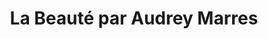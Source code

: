---
title: "La Beauté par Audrey Marres"
url: /colombiers/la-beaute-par-audrey-marres/
shop: Kosmetik
---